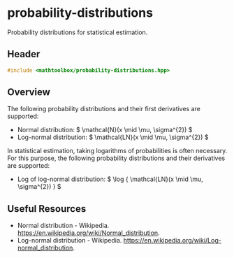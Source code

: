 # probability-distributions

Probability distributions for statistical estimation.

## Header

```cpp
#include <mathtoolbox/probability-distributions.hpp>
```

## Overview

The following probability distributions and their first derivatives are supported:

- Normal distribution: $ \mathcal{N}(x \mid \mu, \sigma^{2}) $
- Log-normal distribution: $ \mathcal{LN}(x \mid \mu, \sigma^{2}) $

In statistical estimation, taking logarithms of probabilities is often necessary. For this purpose, the following probability distributions and their derivatives are supported:

- Log of log-normal distribution: $ \log \{ \mathcal{LN}(x \mid \mu, \sigma^{2}) \} $

## Useful Resources

- Normal distribution - Wikipedia. <https://en.wikipedia.org/wiki/Normal_distribution>.
- Log-normal distribution - Wikipedia. <https://en.wikipedia.org/wiki/Log-normal_distribution>.
